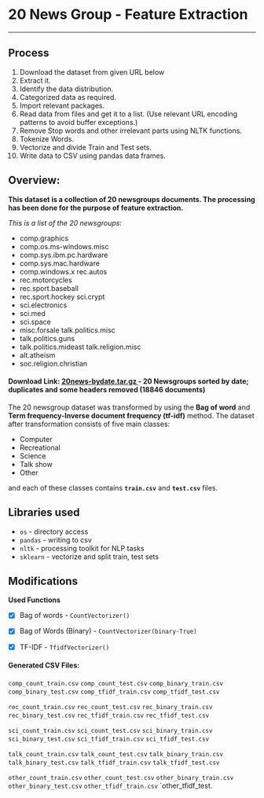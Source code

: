 # 20 News Group - Feature Extraction

---

## Process

1. Download the dataset from given URL below
2. Extract it.
3. Identify the data distribution.
4. Categorized data as required.
5. Import relevant packages.
6. Read data from files and get it to a list. (Use relevant URL encoding patterns to avoid buffer exceptions.)
7. Remove Stop words and other irrelevant parts using NLTK functions.
8. Tokenize Words.
9. Vectorize and divide Train and Test sets.
10. Write data to CSV using pandas data frames.

## Overview:

**This dataset is a collection of  20 newsgroups documents. The processing has been done for the purpose of feature extraction.**

*This is a list of the 20 newsgroups:*

- comp.graphics
- comp.os.ms-windows.misc
- comp.sys.ibm.pc.hardware
- comp.sys.mac.hardware
- comp.windows.x rec.autos
- rec.motorcycles
- rec.sport.baseball
- rec.sport.hockey sci.crypt
- sci.electronics
- sci.med
- sci.space
- misc.forsale talk.politics.misc
- talk.politics.guns
- talk.politics.mideast talk.religion.misc
- alt.atheism
- soc.religion.christian

#### Download Link: [20news-bydate.tar.gz ](http://qwone.com/~jason/20Newsgroups/20news-bydate.tar.gz) - 20 Newsgroups sorted by date; duplicates and some headers removed (18846 documents)

The 20 newsgroup dataset was transformed by using the **Bag of word** and **Term frequency-Inverse document frequency (tf-idf)** method. The dataset after transformation consists of five main classes:
    
 - Computer
 - Recreational
 - Science
 - Talk show
 - Other
 
 and each of these classes contains **`train.csv`** and **`test.csv`** files.
 
## Libraries used

 - `os` - directory access
 - `pandas` - writing to csv
 - `nltk` - processing toolkit for NLP tasks
 - `sklearn` - vectorize and split train, test sets


## Modifications
 
 **Used Functions**
 
 - [x] Bag of words - `CountVectorizer()`
 - [x] Bag of Words (Binary) - `CountVectorizer(binary-True)`
 - [x] TF-IDF - `TfidfVectorizer()`


#### Generated CSV Files:

`comp_count_train.csv` `comp_count_test.csv` `comp_binary_train.csv` `comp_binary_test.csv` `comp_tfidf_train.csv` `comp_tfidf_test.csv`

`rec_count_train.csv` `rec_count_test.csv` `rec_binary_train.csv` `rec_binary_test.csv` `rec_tfidf_train.csv` `rec_tfidf_test.csv`

`sci_count_train.csv` `sci_count_test.csv` `sci_binary_train.csv` `sci_binary_test.csv` `sci_tfidf_train.csv` `sci_tfidf_test.csv`

`talk_count_train.csv` `talk_count_test.csv` `talk_binary_train.csv` `talk_binary_test.csv` `talk_tfidf_train.csv` `talk_tfidf_test.csv`

`other_count_train.csv` `other_count_test.csv` `other_binary_train.csv` `other_binary_test.csv` `other_tfidf_train.csv` `other_tfidf_test.